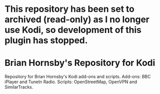 This repository has been set to archived (read-only) as I no longer use Kodi, so development of this plugin has stopped.
==========

# Brian Hornsby's Repository for Kodi
Repository for Brian Hornsby's Kodi add-ons and scripts. 
Add-ons: BBC iPlayer and TuneIn Radio. 
Scripts: OpenStreetMap, OpenVPN and SimilarTracks.
